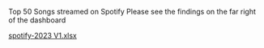 Top 50 Songs streamed on Spotify
Please see the findings on the far right of the dashboard


[spotify-2023 V1.xlsx](https://github.com/Thuske55/SpotifyV1/files/12802531/spotify-2023.V1.xlsx)
